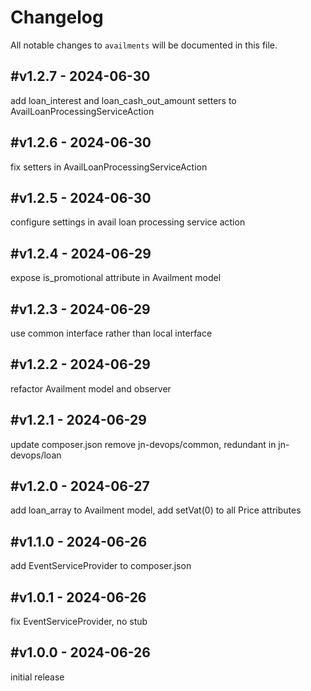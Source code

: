 # Changelog

All notable changes to `availments` will be documented in this file.

## #v1.2.7 - 2024-06-30

add loan_interest and loan_cash_out_amount setters to AvailLoanProcessingServiceAction

## #v1.2.6 - 2024-06-30

fix setters in AvailLoanProcessingServiceAction

## #v1.2.5 - 2024-06-30

configure settings in avail loan processing service action

## #v1.2.4 - 2024-06-29

expose is_promotional attribute in Availment model

## #v1.2.3 - 2024-06-29

use common interface rather than local interface

## #v1.2.2 - 2024-06-29

refactor Availment model and observer

## #v1.2.1 - 2024-06-29

update composer.json remove jn-devops/common, redundant in jn-devops/loan

## #v1.2.0 - 2024-06-27

add loan_array to Availment model, add setVat(0) to all Price attributes

## #v1.1.0 - 2024-06-26

add EventServiceProvider to composer.json

## #v1.0.1 - 2024-06-26

fix EventServiceProvider, no stub

## #v1.0.0 - 2024-06-26

initial release
